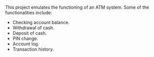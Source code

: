 This project emulates the functioning of an ATM system.
Some of the functionalities include:
* Checking account balance.
* Withdrawal of cash.
* Deposit of cash.
* PIN change.
* Account log.
* Transaction history.
